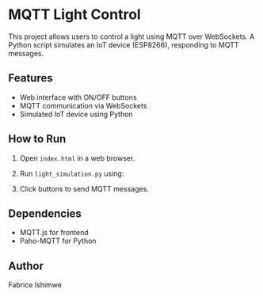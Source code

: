 # MQTT Light Control

This project allows users to control a light using MQTT over WebSockets. A Python script simulates an IoT device (ESP8266), responding to MQTT messages.

## Features
- Web interface with ON/OFF buttons
- MQTT communication via WebSockets
- Simulated IoT device using Python

## How to Run
1. Open `index.html` in a web browser.
2. Run `light_simulation.py` using:

3. Click buttons to send MQTT messages.

## Dependencies
- MQTT.js for frontend
- Paho-MQTT for Python

## Author
Fabrice Ishimwe
